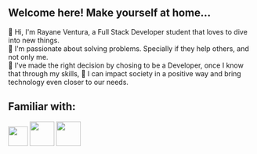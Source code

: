 ## Welcome here! Make yourself at home...

 👋 Hi,  I'm Rayane Ventura, a Full Stack Developer student that loves to dive into new things.<br> 
 🤩 I'm passionate about solving problems. Specially if they help others, and not only me.<br> 
 🌻 I've made the right decision by chosing to be a Developer, once I know that through my skills,
 🌻 I can impact society in a positive way and bring technology even closer to our needs.<br> 
 
## Familiar with:
<img src="https://cdn-icons-png.flaticon.com/512/5968/5968292.png" style="width:40px;"> <img src="https://cdn-icons-png.flaticon.com/512/5968/5968242.png" style="width:50px;"> <img src="https://cdn-icons-png.flaticon.com/512/5968/5968267.png" style="width:50px;"> 

